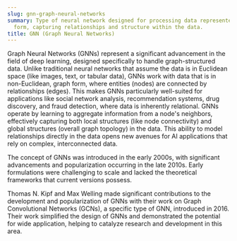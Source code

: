 ```yaml
---
slug: gnn-graph-neural-networks
summary: Type of neural network designed for processing data represented in graph
  form, capturing relationships and structure within the data.
title: GNN (Graph Neural Networks)
---
```


Graph Neural Networks (GNNs) represent a significant advancement in the field of deep learning, designed specifically to handle graph-structured data. Unlike traditional neural networks that assume the data is in Euclidean space (like images, text, or tabular data), GNNs work with data that is in non-Euclidean, graph form, where entities (nodes) are connected by relationships (edges). This makes GNNs particularly well-suited for applications like social network analysis, recommendation systems, drug discovery, and fraud detection, where data is inherently relational. GNNs operate by learning to aggregate information from a node's neighbors, effectively capturing both local structures (like node connectivity) and global structures (overall graph topology) in the data. This ability to model relationships directly in the data opens new avenues for AI applications that rely on complex, interconnected data.

The concept of GNNs was introduced in the early 2000s, with significant advancements and popularization occurring in the late 2010s. Early formulations were challenging to scale and lacked the theoretical frameworks that current versions possess.

Thomas N. Kipf and Max Welling made significant contributions to the development and popularization of GNNs with their work on Graph Convolutional Networks (GCNs), a specific type of GNN, introduced in 2016. Their work simplified the design of GNNs and demonstrated the potential for wide application, helping to catalyze research and development in this area.